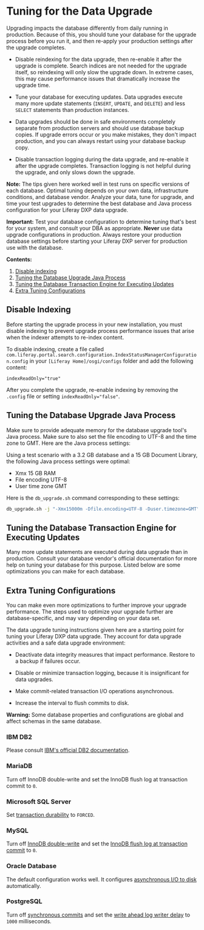 # Tuning for the Data Upgrade

Upgrading impacts the database differently from daily running in production. Because of this, you should tune your database for the upgrade process before you run it, and then re-apply your production settings after the upgrade completes. 

- Disable reindexing for the data upgrade, then re-enable it after the upgrade is complete. Search indices are not needed for the upgrade itself, so reindexing will only slow the upgrade down. In extreme cases, this may cause performance issues that dramatically increase the upgrade time.

- Tune your database for executing updates. Data upgrades execute many more update statements (`INSERT`, `UPDATE`, and `DELETE`) and less `SELECT` statements than production instances.

- Data upgrades should be done in safe environments completely separate from production servers and should use database backup copies. If upgrade errors occur or you make mistakes, they don't impact production, and you can always restart using your database backup copy.

- Disable transaction logging during the data upgrade, and re-enable it after the upgrade completes. Transaction logging is not helpful during the upgrade, and only slows down the upgrade.

**Note:** The tips given here worked well in test runs on specific versions of each database. Optimal tuning depends on your own data, infrastructure conditions, and database vendor. Analyze your data, tune for upgrade, and time your test upgrades to determine the best database and Java process configuration for your Liferay DXP data upgrade.

**Important:** Test your database configuration to determine tuning that's best for your system, and consult your DBA as appropriate. **Never** use data upgrade configurations in production. Always restore your production database settings before starting your Liferay DXP server for production use with the database. 

**Contents:**

1. [Disable indexing](#disable-indexing)
1. [Tuning the Database Upgrade Java Process](#tuning-the-database-upgrade-java-process)
1. [Tuning the Database Transaction Engine for Executing Updates](#tuning-the-database-transaction-engine-for-executing-updates)
1. [Extra Tuning Configurations](#extra-tuning-configurations)


## Disable Indexing

Before starting the upgrade process in your new installation, you must disable indexing to prevent upgrade process performance issues that arise when the indexer attempts to re-index content. 

To disable indexing, create a file called `com.liferay.portal.search.configuration.IndexStatusManagerConfiguration.config` in your `[Liferay Home]/osgi/configs` folder and add the following content: 

```properties
indexReadOnly="true"
```

After you complete the upgrade, re-enable indexing by removing the `.config` file or setting `indexReadOnly="false"`.

## Tuning the Database Upgrade Java Process

Make sure to provide adequate memory for the database upgrade tool's Java process. Make sure to also set the file encoding to UTF-8 and the time zone to GMT. Here are the Java process settings:

Using a test scenario with a 3.2 GB database and a 15 GB Document Library, the following Java process settings were optimal:

- Xmx 15 GB RAM 
- File encoding UTF-8 
- User time zone GMT

Here is the `db_upgrade.sh` command corresponding to these settings:

```bash
db_upgrade.sh -j "-Xmx15000m -Dfile.encoding=UTF-8 -Duser.timezone=GMT"
```

## Tuning the Database Transaction Engine for Executing Updates 

Many more update statements are executed during data upgrade than in production. Consult your database vendor's official documentation for more help on tuning your database for this purpose. Listed below are some optimizations you can make for each database.

## Extra Tuning Configurations

You can make even more optimizations to further improve your upgrade performance. The steps used to optimize your upgrade further are database-specific, and may vary depending on your data set.

The data upgrade tuning instructions given here are a starting point for tuning your Liferay DXP data upgrade. They account for data upgrade activities and a safe data upgrade environment: 

- Deactivate data integrity measures that impact performance. Restore to a backup if failures occur.

- Disable or minimize transaction logging, because it is insignificant for data upgrades.

- Make commit-related transaction I/O operations asynchronous.

- Increase the interval to flush commits to disk.

**Warning:** Some database properties and configurations are global and affect schemas in the same database. 

### IBM DB2 

Please consult [IBM's official DB2 documentation](https://www.ibm.com/support/pages/db2-database-product-documentation-4). 

### MariaDB

Turn off InnoDB double-write and set the InnoDB flush log at transaction commit to `0`. 
 
### Microsoft SQL Server 

Set [transaction durability](https://docs.microsoft.com/en-us/sql/relational-databases/logs/control-transaction-durability) to `FORCED`. 

### MySQL 

Turn off [InnoDB double-write](https://dev.mysql.com/doc/refman/5.7/en/innodb-parameters.html#sysvar_innodb_doublewrite) and set the [InnoDB flush log at transaction commit](https://dev.mysql.com/doc/refman/5.7/en/innodb-parameters.html#sysvar_innodb_flush_log_at_trx_commit) to `0`. 

### Oracle Database 

The default configuration works well. It configures [asynchronous I/O to disk](https://docs.oracle.com/database/121/REFRN/GUID-FD8D1BD2-0F85-4844-ABE7-57B4F77D1608.htm#REFRN10048) automatically. 

### PostgreSQL 

Turn off [synchronous commits](https://www.postgresql.org/docs/10/wal-async-commit.html) and set the [write ahead log writer delay](https://www.postgresql.org/docs/10/wal-async-commit.html) to `1000` milliseconds.
